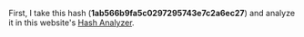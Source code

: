 First, I take this hash (**1ab566b9fa5c0297295743e7c2a6ec27**) and analyze it in this website's [Hash Analyzer][hash-analyzer].

[hash-analyzer]: https://www.tunnelsup.com/hash-analyzer/ "Hash Analyzer"
